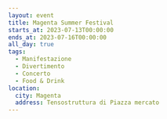 ```yaml
---
layout: event
title: Magenta Summer Festival
starts_at: 2023-07-13T00:00:00
ends_at: 2023-07-16T00:00:00
all_day: true
tags:
  - Manifestazione
  - Divertimento
  - Concerto
  - Food & Drink
location:
  city: Magenta
  address: Tensostruttura di Piazza mercato
---
```

